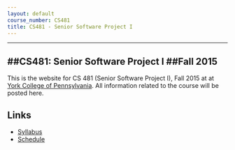 ```yaml
---
layout: default
course_number: CS481
title: CS481 - Senior Software Project I
---
```


------------------------
##CS481: Senior Software Project I
##Fall 2015
------------------------

This is the website for CS 481 (Senior Software Project I), Fall 2015 at at [York College of Pennsylvania](http://www.ycp.edu).  All information related to the course will be posted here.

## Links

* [Syllabus](syllabus.html)
* [Schedule](schedule.html)

